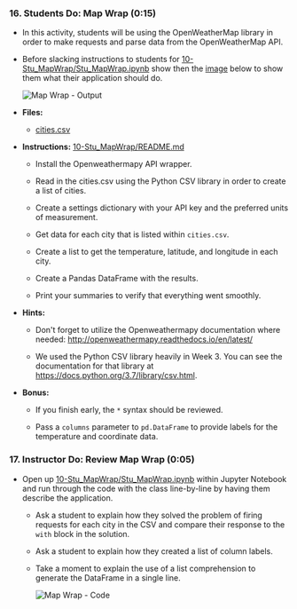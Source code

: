 ### 16. Students Do: Map Wrap (0:15)

* In this activity, students will be using the OpenWeatherMap library in order to make requests and parse data from the OpenWeatherMap API.

* Before slacking instructions to students for [10-Stu_MapWrap/Stu_MapWrap.ipynb](Solved/Stu_MapWrap.ipynb) show then the [image](../../Images/10-MapWrap_Output.png) below to show them what their application should do.

  ![Map Wrap - Output](../../Images/10-MapWrap_Output.png)

* **Files:**

  * [cities.csv](Resources/cities.csv)

* **Instructions:** [10-Stu_MapWrap/README.md](README.md)

  * Install the Openweathermapy API wrapper.

  * Read in the cities.csv using the Python CSV library in order to create a list of cities.

  * Create a settings dictionary with your API key and the preferred units of measurement.

  * Get data for each city that is listed within `cities.csv`.

  * Create a list to get the temperature, latitude, and longitude in each city.

  * Create a Pandas DataFrame with the results.

  * Print your summaries to verify that everything went smoothly.

* **Hints:**

  * Don't forget to utilize the Openweathermapy documentation where needed: <http://openweathermapy.readthedocs.io/en/latest/>

  * We used the Python CSV library heavily in Week 3.  You can see the documentation for that library at <https://docs.python.org/3.7/library/csv.html>.

* **Bonus:**

  * If you finish early, the `*` syntax should be reviewed.

  * Pass a `columns` parameter to `pd.DataFrame` to provide labels for the temperature and coordinate data.

### 17. Instructor Do: Review Map Wrap (0:05)

* Open up [10-Stu_MapWrap/Stu_MapWrap.ipynb](Solved/Stu_MapWrap.ipynb) within Jupyter Notebook and run through the code with the class line-by-line by having them describe the application.

  * Ask a student to explain how they solved the problem of firing requests for each city in the CSV and compare their response to the `with` block in the solution.

  * Ask a student to explain how they created a list of column labels.

  * Take a moment to explain the use of a list comprehension to generate the DataFrame in a single line.

    ![Map Wrap - Code](../../Images/10-MapWrap_Code.png)
